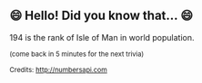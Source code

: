 ## 😄 Hello! Did you know that... 😄
194 is the rank of Isle of Man in world population.

<sup>(come back in 5 minutes for the next trivia)</sup>


<sup>Credits: http://numbersapi.com</sup>
